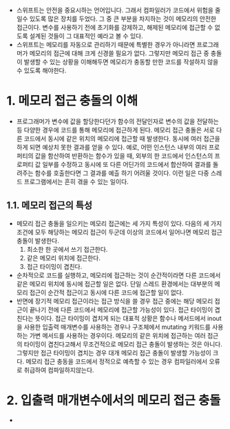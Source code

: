 - 스위프트는 안전을 중요시하는 언어입니다. 그래서 컴파일러가 코드에서 위험을 줄일수 있도록 많은 장치를 두었다. 그 중 큰 부분을 차지하는 것이 메모리의 안전한 접근이다. 변수를 사용하기 전에 초기화를 강제하고, 해제된 메모리에 접근할 수 없도록 설계된 것들이 그 대표적인 예라고 볼 수 있다.
- 스위프트는 메모리를 자동으로 관리하기 때문에 특별한 경우가 아니라면 프로그래머가 메모리의 접근에 대해 크게 신경쓸 필요가 없다. 그렇지만 메모리 접근 중 충돌이 발생할 수 있는 상황을 이해해두면 메모리가 충동할 만한 코드를 작설하지 않을 수 있도록 해야한다.

# 1. 메모리 접근 충돌의 이해
- 프로그래머가 변수에 값을 할당한다던가 함수의 전달인자로 변수의 값을 전달하는 등 다양한 경우에 코드를 통해 메모리에 접근하게 된다. 메모리 접근 충돌은 서로 다른 코드에서 동시에 같은 위치의 메모리에 접근할 때 발생한다. 동시에 여러 접근을 하게 되면 예상치 못한 결과를 얻을 수 있다. 예로, 어떤 인스턴스 내부의 여러 프로퍼티의 값을 함산하여 반환하는 함수가 있을 때, 외부의 한 코드에서 인스턴스의 프로퍼티 값 일부를 수정하고 동시에 또 다른 어딘가의 코드에서 합산하여 결과를 돌려주는 함수를 호출한다면 그 결과를 예츨 하기 어려울 것이다. 이런 일은 다중 스레드 프로그램에서는 흔히 겪을 수 있는 일이다.

## 1.1. 메모리 접근의 특성
- 메모리 접근 충돌을 일으키는 메모리 접근에는 세 가지 특성이 있다. 다음의 세 가지 조건에 모두 해당하는 메모리 접근이 두군데 이상의 코드에서 일어나면 메모리 접근 충돌이 발생한다.
  1. 최소한 한 곳에서 쓰기 접근한다.
  2. 같은 메모리 위치에 접근한다.
  3. 접근 타이밍이 겹친다.
- 순차적으로 코드를 실행하고, 메모리에 접근하는 것이 순간적이라면 다른 코드에서 같은 메모리 위치에 동시에 접근할 일은 없다. 단일 스레드 환경에서는 대부분의 메모리 접근이 순간적 접근이고 동시에 다른 코드에 접근할 일이 없다.
- 반면에 장기적 메모리 접근이라는 접근 방식을 쓸 경우 접근 중에는 해당 메모리 접근이 끝나기 전에 다른 코드에서 메모리에 접근할 가능성이 있다. 접근 타이밍이 겹친다는 뜻이다. 접근 타이밍이 겹치게 되는 대표적 상황은 함수나 메서드에서 inout을 사용한 입출력 매개변수를 사용하는 경우나 구조체에서 mutating 키워드를 사용하는 가변 메서드를 사용하는 경우이다. 메모리의 같은 위치에 접근하는 여러 접근의 타이밍이 겹친다고해서 무조건적으로 메모리 접근 충돌이 발생하는 것은 아니다. 그렇지만 접근 타이밍이 겹치는 경우 대개 메모리 접근 충돌이 발생할 가능성이 크다. 메모리 접근 충동을 코드에서 정적으로 예측할 수 있는 경우 컴파일러에서 오류로 취급하여 컴파일하지않는다.

# 2. 입출력 매개변수에서의 메모리 접근 충돌
- 
